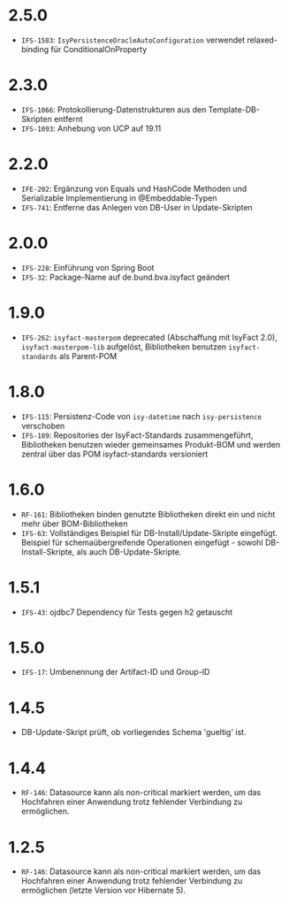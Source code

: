 # 2.5.0
- `IFS-1583`: `IsyPersistenceOracleAutoConfiguration` verwendet relaxed-binding für ConditionalOnProperty

# 2.3.0
- `IFS-1066`: Protokollierung-Datenstrukturen aus den Template-DB-Skripten entfernt
- `IFS-1093`: Anhebung von UCP auf 19.11

# 2.2.0
- `IFE-202`: Ergänzung von Equals und HashCode Methoden und Serializable Implementierung in @Embeddable-Typen
- `IFS-741`: Entferne das Anlegen von DB-User in Update-Skripten

# 2.0.0
- `IFS-228`: Einführung von Spring Boot
- `IFS-32`: Package-Name auf de.bund.bva.isyfact geändert

# 1.9.0
- `IFS-262`: `isyfact-masterpom` deprecated (Abschaffung mit IsyFact 2.0), `isyfact-masterpom-lib` aufgelöst, Bibliotheken benutzen `isyfact-standards` als Parent-POM

# 1.8.0
- `IFS-115`: Persistenz-Code von `isy-datetime` nach `isy-persistence` verschoben
- `IFS-189`: Repositories der IsyFact-Standards zusammengeführt, Bibliotheken benutzen wieder gemeinsames Produkt-BOM und werden zentral über das POM isyfact-standards versioniert

# 1.6.0
- `RF-161`: Bibliotheken binden genutzte Bibliotheken direkt ein und nicht mehr über BOM-Bibliotheken
- `IFS-63`: Vollständiges Beispiel für DB-Install/Update-Skripte eingefügt. Beispiel für schemaübergreifende Operationen eingefügt - sowohl DB-Install-Skripte, als auch DB-Update-Skripte. 

# 1.5.1
- `IFS-43`: ojdbc7 Dependency für Tests gegen h2 getauscht

# 1.5.0
- `IFS-17`: Umbenennung der Artifact-ID und Group-ID

# 1.4.5
- DB-Update-Skript prüft, ob vorliegendes Schema 'gueltig' ist.

# 1.4.4
- `RF-146`: Datasource kann als non-critical markiert werden, um das Hochfahren einer Anwendung trotz fehlender Verbindung zu ermöglichen.

# 1.2.5
- `RF-146`: Datasource kann als non-critical markiert werden, um das Hochfahren einer Anwendung trotz fehlender Verbindung zu ermöglichen (letzte Version vor Hibernate 5).
